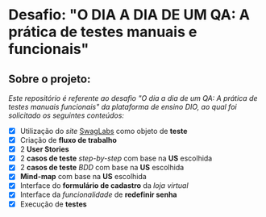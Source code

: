 # Desafio: "O DIA A DIA DE UM QA: A prática de testes manuais e funcionais"

## Sobre o projeto:
*Este repositório é referente ao desafio "O dia a dia de um QA: A prática de testes manuais funcionais" da plataforma de ensino DIO, ao qual foi solicitado os seguintes conteúdos:*

- [x] Utilização do *site* [SwagLabs](https://www.saucedemo.com/) como objeto de **teste**
- [X] Criação de **fluxo de trabalho**
- [x] 2 **User Stories**
- [x] 2 **casos de teste** *step-by-step* com base na **US** escolhida
- [x] 2 **casos de teste** *BDD* com base na **US** escolhida
- [x] **Mind-map** com base na **US** escolhida
- [x] Interface do **formulário de cadastro** da _loja virtual_
- [x] Interface da _funcionalidade_ de **redefinir senha**
- [x] Execução de **testes**
